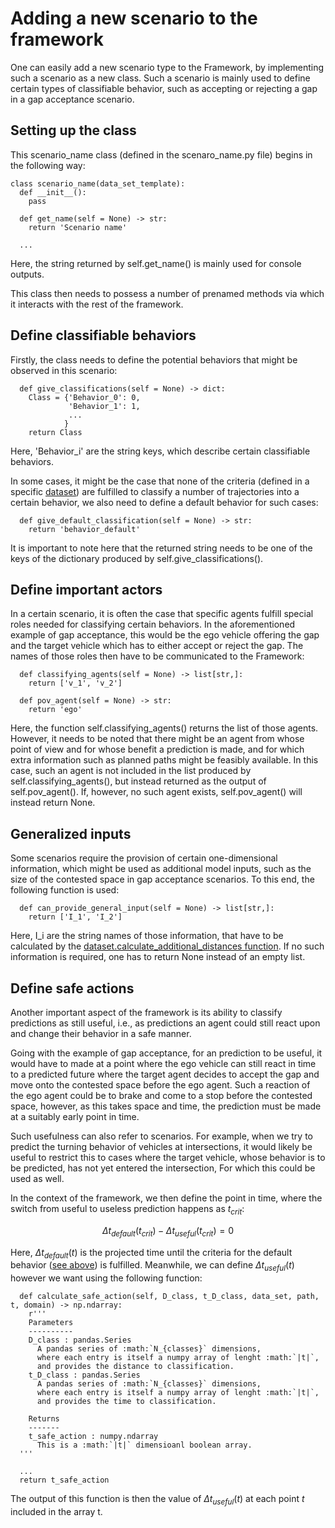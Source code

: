 # Adding a new scenario to the framework
One can easily add a new scenario type to the Framework, by implementing such a scenario as a new class. Such a scenario is mainly used to define certain 
types of classifiable behavior, such as accepting or rejecting a gap in a gap acceptance scenario.

## Setting up the class

This scenario_name class (defined in the scenaro_name.py file) begins in the following way:
```
class scenario_name(data_set_template):
  def __init__():
    pass

  def get_name(self = None) -> str:
    return 'Scenario name'

  ...
```
Here, the string returned by self.get_name() is mainly used for console outputs.

This class then needs to possess a number of prenamed methods via which it interacts with the rest of the framework.

## Define classifiable behaviors
Firstly, the class needs to define the potential behaviors that might be observed in this scenario:
```
  def give_classifications(self = None) -> dict:
    Class = {'Behavior_0': 0,
             'Behavior_1': 1,
             ...
            }
    return Class
```
Here, 'Behavior_i' are the string keys, which describe certain classifiable behaviors.

In some cases, it might be the case that none of the criteria (defined in a specific [dataset](https://github.com/julianschumann/General-Framework/tree/main/Framework/Data_sets)) are fulfilled to classify a number of trajectories into a certain behavior,
we also need to define a default behavior for such cases:
```
  def give_default_classification(self = None) -> str:
    return 'behavior_default'
```
It is important to note here that the returned string needs to be one of the keys of the dictionary produced by self.give_classifications().

## Define important actors
In a certain scenario, it is often the case that specific agents fulfill special roles needed for classifying certain behaviors. In the aforementioned example of gap acceptance, this would be 
the ego vehicle offering the gap and the target vehicle which has to either accept or reject the gap.
The names of those roles then have to be communicated to the Framework:
```
  def classifying_agents(self = None) -> list[str,]:
    return ['v_1', 'v_2']

  def pov_agent(self = None) -> str:
    return 'ego'
```
Here, the function self.classifying_agents() returns the list of those agents. However, it needs to be noted that there might be an agent from whose point of view and for whose benefit a prediction is made,
and for which extra information such as planned paths might be feasibly available.
In this case, such an agent is not included in the list produced by self.classifying_agents(), but instead returned as the output of self.pov_agent(). If, however, no such agent exists, self.pov_agent() will instead return None.

## Generalized inputs
Some scenarios require the provision of certain one-dimensional information, which might be used as additional model inputs, such as the size of the contested space in gap acceptance scenarios.
To this end, the following function is used:
```
  def can_provide_general_input(self = None) -> list[str,]:
    return ['I_1', 'I_2']
```
Here, I_i are the string names of those information, that have to be calculated by the [dataset.calculate_additional_distances function](https://github.com/julianschumann/General-Framework/blob/main/Framework/Data_sets/data_set_template.py). If no such information is required, one has to return None instead of an empty list.

## Define safe actions
Another important aspect of the framework is its ability to classify predictions as still useful, i.e., as predictions an agent could still react upon and change their behavior in a safe manner. 

Going with the example of gap acceptance, for an prediction to be useful, it would have to made at a point where the ego vehicle can still react in time to a predicted future where the target agent decides to accept the gap and move onto the contested space before the ego agent. Such a reaction of the ego agent could be to brake and come to a stop before the contested space, however, as this takes space and time, the prediction must be made at a suitably early point in time. 

Such usefulness can also refer to scenarios. For example, when we try to predict the turning behavior of vehicles at intersections, it would likely be useful to restrict this to cases where the target vehicle, whose behavior is to be predicted, has not yet entered the intersection, For which this could be used as well.

In the context of the framework, we then define the point in time, where the switch from useful to useless prediction happens as $t_{crit}$:

$$ \Delta t_{default}(t_{crit}) - \Delta t_{useful} (t_{crit}) = 0 $$

Here, $\Delta t_{default}(t)$ is the projected time until the criteria for the default behavior ([see above](#define-classifiable-behaviors)) is fulfilled. Meanwhile, we can define $\Delta t_{useful}(t)$ however we want using the following function:

```
  def calculate_safe_action(self, D_class, t_D_class, data_set, path, t, domain) -> np.ndarray:
    r'''
    Parameters
    ----------
    D_class : pandas.Series
      A pandas series of :math:`N_{classes}` dimensions,
      where each entry is itself a numpy array of lenght :math:`|t|`, 
      and provides the distance to classification.
    t_D_class : pandas.Series
      A pandas series of :math:`N_{classes}` dimensions,
      where each entry is itself a numpy array of lenght :math:`|t|`, 
      and provides the time to classification.

    Returns
    -------
    t_safe_action : numpy.ndarray
      This is a :math:`|t|` dimensioanl boolean array.
  '''

  ...
  return t_safe_action
```

The output of this function is then the value of $\Delta t_{useful}(t)$ at each point $t$ included in the array t.






